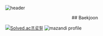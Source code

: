 ![header](https://capsule-render.vercel.app/api?type=waving&color=auto&height=300&section=header&text=SongMin_Han&fontSize=50)


<div align=center> ## Baekjoon </div>

[![Solved.ac프로필](http://mazassumnida.wtf/api/v2/generate_badge?boj=thdals7799)](https://solved.ac/thdals7799)
![mazandi profile](http://mazandi.herokuapp.com/api?handle=thdals7799&theme=warm)

